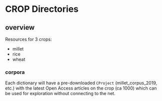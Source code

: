 # CROP Directories

## overview
Resources for 3 crops:
* millet
* rice
* wheat

### corpora
Each dictionary will have a pre-downloaded `CProject` (millet_corpus_2019, etc.) with the latest Open Access articles on the crop (ca 1000) which can be used for exploration without connecting to the net.

